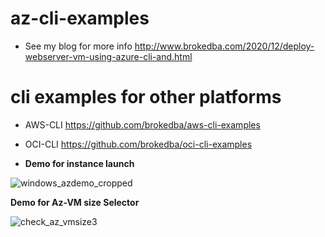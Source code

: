 # az-cli-examples

- See my blog for more info  http://www.brokedba.com/2020/12/deploy-webserver-vm-using-azure-cli-and.html

# cli examples for other platforms
- AWS-CLI https://github.com/brokedba/aws-cli-examples
- OCI-CLI https://github.com/brokedba/oci-cli-examples 

- **Demo for instance launch**
 
![windows_azdemo_cropped](https://user-images.githubusercontent.com/29458929/151838663-0d2a1796-28b4-4c17-93f0-854af4219946.gif)

**Demo for Az-VM size Selector** 

![check_az_vmsize3](https://user-images.githubusercontent.com/29458929/232395076-b0aa43fe-880a-4fc5-9e8e-d30c1f0c22ed.gif)
